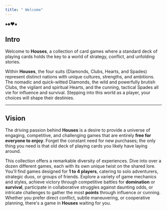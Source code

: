 ```yaml
---
title: " Welcome"
---
```


:diamonds::clubs::hearts::spades:  

## Intro
Welcome to **Houses**, a collection of card games where a standard deck of playing cards holds the key to a world of strategy, conflict, and unfolding stories.

Within **Houses**, the four suits (Diamonds, Clubs, Hearts, and Spades) represent distinct nations with unique cultures, strengths, and ambitions. The nomadic and quick-witted Diamonds, the wild and powerfully brutish Clubs, the vigilant and spiritual Hearts, and the cunning, tactical Spades all vie for influence and survival. Stepping into this world as a player, your choices will shape their destinies.

---
## Vision
The driving passion behind **Houses** is a desire to provide a universe of engaging, competitive, and challenging games that are entirely **free for everyone to enjoy**. Forget the constant need for new purchases; the only thing you need is that old deck of playing cards you likely have laying around.

This collection offers a remarkable diversity of experiences. Dive into over a dozen different games, each with its own unique twist on the shared lore. You'll find games designed for **1 to 4 players**, catering to solo adventurers, strategic duos, or groups of friends. Explore a variety of game mechanics and styles, achieve victory through competitive battles for **domination** or **survival**, participate in collaborative struggles against daunting odds, or intricate challenges to gather the most **points** through influence or cunning. Whether you prefer direct conflict, subtle maneuvering, or cooperative planning, there's a game in **Houses** waiting for you.
